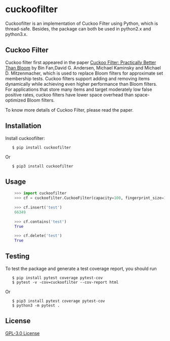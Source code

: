 cuckoofilter
=====================================================
Cuckoofilter is an implementation of Cuckoo Filter using Python, which is thread-safe.
Besides, the package can both be used in python2.x and python3.x.

Cuckoo Filter
---
Cuckoo filter first appeared in the paper 
[Cuckoo Filter: Practically Better Than Bloom](https://www.cs.cmu.edu/~dga/papers/cuckoo-conext2014.pdf) 
by Bin Fan,David G. Andersen, Michael Kaminsky and Michael D. Mitzenmacher, which is used to
replace Bloom filters for approximate set membership tests. Cuckoo filters support 
adding and removing items dynamically while achieving even higher performance than
Bloom filters. For applications that store many items and target moderately low 
false positive rates, cuckoo filters have lower space overhead than space-optimized 
Bloom filters.

To know more details of Cuckoo Filter, please read the paper.

Installation
---
Install cuckoofilter:
```shell
   $ pip install cuckoofilter
```
Or
```shell
   $ pip3 install cuckoofilter
```

Usage
---
```python
    >>> import cuckoofilter
    >>> cf = cuckoofilter.CuckooFilter(capacity=100, fingerprint_size=1)
    
    >>> cf.insert('test')
    66349
    
    >>> cf.contains('test')
    True
    
    >>> cf.delete('test')
    True
```

Testing
---
To test the package and generate a test coverage report, you should run
```shell
   $ pip install pytest coverage pytest-cov
   $ pytest -v -cov=cuckoofilter --cov-report html
```
Or
```shell
   $ pip3 install pytest coverage pytest-cov
   $ python3 -m pytest .
```

License
-------
[GPL-3.0 License](https://github.com/shenaishiren/cuckoofilter/blob/master/LICENSE)